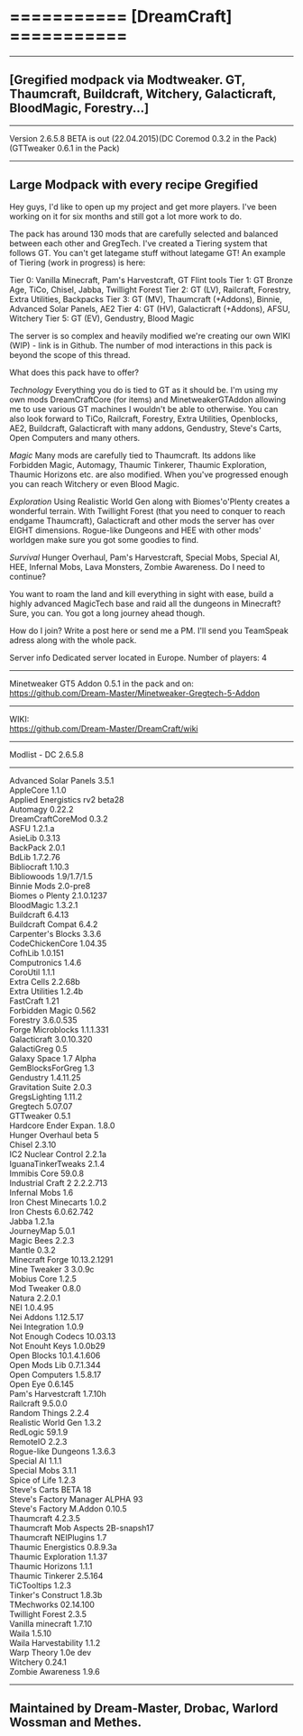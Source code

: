 =========== [DreamCraft] ===========
=

---

[Gregified modpack via Modtweaker. GT, Thaumcraft, Buildcraft, Witchery, Galacticraft, BloodMagic, Forestry...]
-

---

Version 2.6.5.8 BETA is out (22.04.2015)(DC Coremod 0.3.2 in the Pack) (GTTweaker 0.6.1 in the Pack)

---

Large Modpack with every recipe Gregified
-

Hey guys, I'd like to open up my project and get more players.
I've been working on it for six months and still got a lot more work to do.

The pack has around 130 mods that are carefully selected and balanced between each other and GregTech. I've created a Tiering system that follows GT. You can't get lategame stuff without lategame GT!
An example of Tiering (work in progress) is here:

Tier 0: Vanilla Minecraft, Pam's Harvestcraft, GT Flint tools
Tier 1: GT Bronze Age, TiCo, Chisel, Jabba, Twillight Forest
Tier 2: GT (LV), Railcraft, Forestry, Extra Utilities, Backpacks
Tier 3: GT (MV), Thaumcraft (+Addons), Binnie, Advanced Solar Panels, AE2
Tier 4: GT (HV), Galacticraft (+Addons), AFSU, Witchery
Tier 5: GT (EV), Gendustry, Blood Magic

The server is so complex and heavily modified we're creating our own WIKI (WIP) - link is in Github.
The number of mod interactions in this pack is beyond the scope of this thread.


What does this pack have to offer?

*Technology*
Everything you do is tied to GT as it should be. I'm using my own mods DreamCraftCore (for items) and MinetweakerGTAddon allowing me to use various GT machines I wouldn't be able to otherwise.
You can also look forward to TiCo, Railcraft, Forestry, Extra Utilities, Openblocks, AE2, Buildcraft, Galacticraft with many addons, Gendustry, Steve's Carts, Open Computers and many others.

*Magic*
Many mods are carefully tied to Thaumcraft. Its addons like Forbidden Magic, Automagy, Thaumic Tinkerer, Thaumic Exploration, Thaumic Horizons etc. are also modified.
When you've progressed enough you can reach Witchery or even Blood Magic.

*Exploration*
Using Realistic World Gen along with Biomes'o'Plenty creates a wonderful terrain. With Twillight Forest (that you need to conquer to reach endgame Thaumcraft), Galacticraft and other mods the server has over EIGHT dimensions.
Rogue-like Dungeons and HEE with other mods' worldgen make sure you got some goodies to find.

*Survival*
Hunger Overhaul, Pam's Harvestcraft, Special Mobs, Special AI, HEE, Infernal Mobs, Lava Monsters, Zombie Awareness. Do I need to continue?

You want to roam the land and kill everything in sight with ease, build a highly advanced MagicTech base and raid all the dungeons in Minecraft? Sure, you can. You got a long journey ahead though.


How do I join?
Write a post here or send me a PM.
I'll send you TeamSpeak adress along with the whole pack.


Server info
Dedicated server located in Europe.
Number of players: 4

---

Minetweaker GT5 Addon 0.5.1 in the pack and on:<BR>
https://github.com/Dream-Master/Minetweaker-Gregtech-5-Addon

---

WIKI:<BR>
https://github.com/Dream-Master/DreamCraft/wiki

---

Modlist - DC 2.6.5.8

---

Advanced Solar Panels 3.5.1<BR>
AppleCore 1.1.0<BR>
Applied Energistics rv2 beta28<BR>
Automagy 0.22.2<BR>
DreamCraftCoreMod 0.3.2<BR>
ASFU 1.2.1.a<BR>
AsieLib 0.3.13<BR>
BackPack 2.0.1<BR>
BdLib 1.7.2.76<BR>
Bibliocraft 1.10.3<BR>
Bibliowoods 1.9/1.7/1.5<BR>
Binnie Mods 2.0-pre8<BR>
Biomes o Plenty 2.1.0.1237<BR>
BloodMagic 1.3.2.1<BR>
Buildcraft 6.4.13<BR>
Buildcraft Compat 6.4.2<BR>
Carpenter's Blocks 3.3.6<BR>
CodeChickenCore 1.04.35<BR>
CofhLib 1.0.151<BR>
Computronics 1.4.6<BR>
CoroUtil 1.1.1<BR>
Extra Cells 2.2.68b<BR>
Extra Utilities 1.2.4b<BR>
FastCraft 1.21<BR>
Forbidden Magic 0.562<BR>
Forestry 3.6.0.535<BR>
Forge Microblocks 1.1.1.331<BR>
Galacticraft 3.0.10.320<BR>
GalactiGreg 0.5<BR>
Galaxy Space 1.7 Alpha<BR>
GemBlocksForGreg 1.3<BR>
Gendustry 1.4.11.25<BR>
Gravitation Suite 2.0.3<BR>
GregsLighting 1.11.2<BR>
Gregtech 5.07.07<BR>
GTTweaker 0.5.1<BR>
Hardcore Ender Expan. 1.8.0<BR>
Hunger Overhaul beta 5<BR>
Chisel 2.3.10<BR>
IC2 Nuclear Control 2.2.1a<BR>
IguanaTinkerTweaks 2.1.4<BR>
Immibis Core 59.0.8<BR>
Industrial Craft 2 2.2.2.713<BR>
Infernal Mobs 1.6<BR>
Iron Chest Minecarts 1.0.2<BR>
Iron Chests 6.0.62.742<BR>
Jabba 1.2.1a<BR>
JourneyMap 5.0.1<BR>
Magic Bees 2.2.3<BR>
Mantle 0.3.2<BR>
Minecraft Forge 10.13.2.1291<BR>
Mine Tweaker 3 3.0.9c<BR>
Mobius Core 1.2.5<BR>
Mod Tweaker 0.8.0<BR>
Natura 2.2.0.1<BR>
NEI 1.0.4.95<BR>
Nei Addons 1.12.5.17<BR>
Nei Integration 1.0.9<BR>
Not Enough Codecs 10.03.13<BR>
Not Enouht Keys 1.0.0b29<BR>
Open Blocks 10.1.4.1.606<BR>
Open Mods Lib 0.7.1.344<BR>
Open Computers 1.5.8.17<BR>
Open Eye 0.6.145<BR>
Pam's Harvestcraft 1.7.10h<BR>
Railcraft 9.5.0.0<BR>
Random Things 2.2.4<BR>
Realistic World Gen 1.3.2<BR>
RedLogic 59.1.9<BR>
RemoteIO 2.2.3<BR>
Rogue-like Dungeons 1.3.6.3<BR>
Special AI 1.1.1<BR>
Special Mobs 3.1.1<BR>
Spice of Life 1.2.3<BR>
Steve's Carts BETA 18<BR>
Steve's Factory Manager ALPHA 93<BR>
Steve's Factory M.Addon 0.10.5<BR>
Thaumcraft 4.2.3.5<BR>
Thaumcraft Mob Aspects 2B-snapsh17<BR>
Thaumcraft NEIPlugins 1.7<BR>
Thaumic Energistics 0.8.9.3a<BR>
Thaumic Exploration 1.1.37<BR>
Thaumic Horizons 1.1.1<BR>
Thaumic Tinkerer 2.5.164<BR>
TiCTooltips 1.2.3<BR>
Tinker's Construct 1.8.3b<BR>
TMechworks 02.14.100<BR>
Twillight Forest 2.3.5<BR>
Vanilla minecraft 1.7.10<BR>
Waila 1.5.10<BR>
Waila Harvestability 1.1.2<BR>
Warp Theory 1.0e dev<BR>
Witchery 0.24.1<BR>
Zombie Awareness 1.9.6<BR>

---

Maintained by Dream-Master, Drobac, Warlord Wossman and Methes.
-
